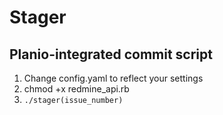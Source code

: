 Stager
==================
Planio-integrated commit script
-------------------------------

1.  Change config.yaml to reflect your settings
2.  chmod +x redmine_api.rb
3.  `./stager(issue_number)`
